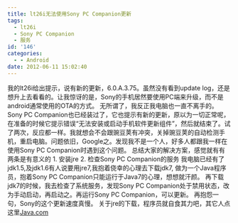 ```yaml
---
title: lt26i无法使用Sony PC Companion更新
tags:
  - lt26i
  - Sony PC Companion
  - 服务
id: '146'
categories:
  - - Android
date: 2012-06-11 15:02:40
---
```


我的lt26i给出提示，说有新的更新，6.0.A.3.75。虽然没有看到update log，还是想升上去看看的。让我惊讶的是，Sony的手机居然要使用PC端来升级，而不是android通常使用的OTA的方式。 无所谓了，我反正我电脑也一直不离手的。 Sony PC Companion也已经装过了，它也提示有新的更新，原以为一切正常呢，在准备的时候它提示错误“无法安装或启动手机软件更新组件”，然后就结束了。试了两次，反应都一样。我就想会不会跟豌豆荚有冲突，关掉豌豆荚的自动检测手机，重启电脑。问题依旧，Google之。发现我不是一个人，好多人都跟我一样在使用Sony PC Companion时遇到这个问题。 总结大家的解决方案，感觉就有有两条是有意义的 1. 安装jre 2. 检查Sony PC Companion的服务 我电脑已经有了jdk1.5,及jdk1.6有人说要用jre7,我抱着侥幸的心理去下载jdk7, 做为一个Java程序员，抱着Sony PC Companion只能运行于Java7的心理，想想就汗颜。 再下载jdk7的时候，我去检查了系统服务，发现Sony PC Companion处于禁用状态，改为手动启动，再启动之。再运行Sony PC Companion，可以更新。 再抱怨一句，Sony的这个更新速度真慢。 关于jre的下载，程序员就自食其力吧，其它人点这里[Java.com](http://www.java.com/zh_CN/ "Java.com")